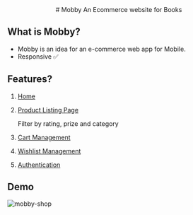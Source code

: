 <div align="center">
# Mobby
  An Ecommerce website for Books 
</div>

## What is Mobby?

- Mobby is an idea for an e-commerce web app for Mobile.
- Responsive ✅

## Features?

1. [Home](https://mobby-shop.netlify.app/index.html)
2. [Product Listing Page](https://mobby-shop.netlify.app/product-range/product-range.html)

     Filter by rating, prize and category
3. [Cart Management](https://mobby-shop.netlify.app/cart/cart.html)
4. [Wishlist Management](https://mobby-shop.netlify.app/wishlist/wishlist.html)
5. [Authentication](https://mobby-shop.netlify.app/login/login.html)

## Demo
![mobby-shop](https://user-images.githubusercontent.com/75067419/154904312-36ffd4e0-6b08-4d97-8609-fb29884fa4f6.gif)
